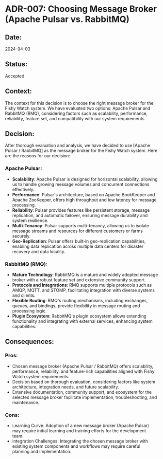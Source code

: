 # ADR-007: Choosing Message Broker (Apache Pulsar vs. RabbitMQ)

## Date:
2024-04-03

## Status:
Accepted

## Context:
The context for this decision is to choose the right message broker for the Fishy Watch system. We have evaluated two options: Apache Pulsar and RabbitMQ (RMQ), considering factors such as scalability, performance, reliability, feature set, and compatibility with our system requirements.

## Decision:
After thorough evaluation and analysis, we have decided to use [Apache Pulsar / RabbitMQ] as the message broker for the Fishy Watch system. Here are the reasons for our decision:

### Apache Pulsar:
- **Scalability**: Apache Pulsar is designed for horizontal scalability, allowing us to handle growing message volumes and concurrent connections effectively.
- **Performance**: Pulsar's architecture, based on Apache BookKeeper and Apache ZooKeeper, offers high throughput and low latency for message processing.
- **Reliability**: Pulsar provides features like persistent storage, message replication, and automatic failover, ensuring message durability and system resilience.
- **Multi-Tenancy**: Pulsar supports multi-tenancy, allowing us to isolate message streams and resources for different customers or farms securely.
- **Geo-Replication**: Pulsar offers built-in geo-replication capabilities, enabling data replication across multiple data centers for disaster recovery and data locality.

### RabbitMQ (RMQ):
- **Mature Technology**: RabbitMQ is a mature and widely adopted message broker with a robust feature set and extensive community support.
- **Protocols and Integrations**: RMQ supports multiple protocols such as AMQP, MQTT, and STOMP, facilitating integration with diverse systems and clients.
- **Flexible Routing**: RMQ's routing mechanisms, including exchanges, queues, and bindings, provide flexibility in message routing and processing logic.
- **Plugin Ecosystem**: RabbitMQ's plugin ecosystem allows extending functionality and integrating with external services, enhancing system capabilities.

## Consequences:
### Pros:
- Chosen message broker (Apache Pulsar / RabbitMQ) offers scalability, performance, reliability, and feature-rich capabilities aligned with Fishy Watch system requirements.
- Decision based on thorough evaluation, considering factors like system architecture, integration needs, and future scalability.
- Extensive documentation, community support, and ecosystem for the selected message broker facilitate implementation, troubleshooting, and maintenance.

### Cons:
- Learning Curve: Adoption of a new message broker (Apache Pulsar) may require initial learning and training efforts for the development team.
- Integration Challenges: Integrating the chosen message broker with existing system components and workflows may require careful planning and implementation.

